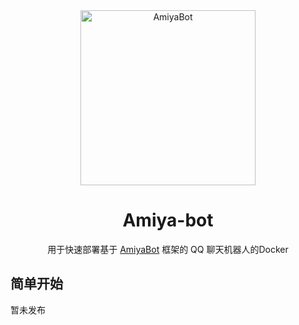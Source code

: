 <div align="center">
    <img alt="AmiyaBot" src="https://i0.hdslb.com/bfs/album/9dda3f738e0745014f2e878b8f0a4a21f341d877.png" width=280 height=280/>

# Amiya-bot

用于快速部署基于 [AmiyaBot](https://github.com/AmiyaBot/Amiya-Bot) 框架的 QQ 聊天机器人的Docker<br>


</div>
<!-- projectInfo end -->

## 简单开始

暂未发布

